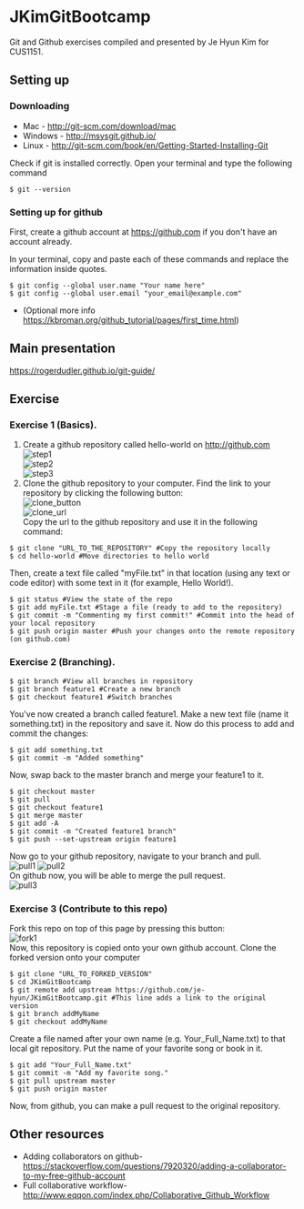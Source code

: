 # JKimGitBootcamp
Git and Github exercises compiled and presented by Je Hyun Kim for CUS1151.

## Setting up
### Downloading
* Mac - http://git-scm.com/download/mac
* Windows - http://msysgit.github.io/
* Linux - http://git-scm.com/book/en/Getting-Started-Installing-Git

Check if git is installed correctly. Open your terminal and type the following command
```
$ git --version
```

### Setting up for github
First, create a github account at https://github.com if you don't have an account already.

In your terminal, copy and paste each of these commands and replace the information inside quotes. 
```
$ git config --global user.name "Your name here"
$ git config --global user.email "your_email@example.com"
```
* (Optional more info https://kbroman.org/github_tutorial/pages/first_time.html)

## Main presentation
https://rogerdudler.github.io/git-guide/

## Exercise
### Exercise 1 (Basics).
1. Create a github repository called hello-world on http://github.com <br />
![step1](https://help.github.com/assets/images/help/repository/repo-create.png) <br />
![step2](https://help.github.com/assets/images/help/repository/create-repository-name.png) <br />
![step3](https://help.github.com/assets/images/help/repository/create-repository-init-readme.png) <br />
2. Clone the github repository to your computer.
Find the link to your repository by clicking the following button: <br />
![clone_button](https://help.github.com/assets/images/help/repository/clone-repo-clone-url-button.png) <br />
![clone_url](https://help.github.com/assets/images/help/repository/https-url-clone.png) <br />
Copy the url to the github repository and use it in the following command:
```
$ git clone "URL_TO_THE_REPOSITORY" #Copy the repository locally
$ cd hello-world #Move directories to hello world
```
Then, create a text file called "myFile.txt" in that location (using any text or code editor) with some text in it (for example, Hello World!).
```
$ git status #View the state of the repo
$ git add myFile.txt #Stage a file (ready to add to the repository)
$ git commit -m "Commenting my first commit!" #Commit into the head of your local repository
$ git push origin master #Push your changes onto the remote repository (on github.com)
```

### Exercise 2 (Branching).
```
$ git branch #View all branches in repository
$ git branch feature1 #Create a new branch
$ git checkout feature1 #Switch branches
```
You've now created a branch called feature1. Make a new text file (name it something.txt) in the repository and save it.
Now do this process to add and commit the changes:
```
$ git add something.txt
$ git commit -m "Added something"
```
Now, swap back to the master branch and merge your feature1 to it.
```
$ git checkout master
$ git pull
$ git checkout feature1
$ git merge master
$ git add -A
$ git commit -m "Created feature1 branch"
$ git push --set-upstream origin feature1
```
Now go to your github repository, navigate to your branch and pull. <br />
![pull1](https://help.github.com/assets/images/help/pull_requests/branch-dropdown.png)
![pull2](https://help.github.com/assets/images/help/pull_requests/pull-request-start-review-button.png)
<br/>
On github now, you will be able to merge the pull request. <br/>
![pull3](https://f.cloud.github.com/assets/676185/316946/e8c42c4c-984e-11e2-8a09-5a977652028a.png)

### Exercise 3 (Contribute to this repo)
Fork this repo on top of this page by pressing this button:<br/>
![fork1](https://help.github.com/assets/images/help/repository/fork_button.jpg)<br/>
Now, this repository is copied onto your own github account. Clone the forked version onto your computer
```
$ git clone "URL_TO_FORKED_VERSION"
$ cd JKimGitBootcamp
$ git remote add upstream https://github.com/je-hyun/JKimGitBootcamp.git #This line adds a link to the original version
$ git branch addMyName
$ git checkout addMyName
```
Create a file named after your own name (e.g. Your_Full_Name.txt) to that local git repository. Put the name of your favorite song or book in it.
```
$ git add "Your_Full_Name.txt"
$ git commit -m "Add my favorite song."
$ git pull upstream master
$ git push origin master
```
Now, from github, you can make a pull request to the original repository.
## Other resources
* Adding collaborators on github- https://stackoverflow.com/questions/7920320/adding-a-collaborator-to-my-free-github-account
* Full collaborative workflow- http://www.eqqon.com/index.php/Collaborative_Github_Workflow
